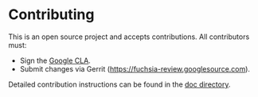 # Contributing

This is an open source project and accepts contributions. All contributors must:

* Sign the [Google CLA](https://cla.developers.google.com/).
* Submit changes via Gerrit (https://fuchsia-review.googlesource.com).

Detailed contribution instructions can be found in the [doc directory](./doc/contributing/README.md).
